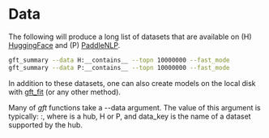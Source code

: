 # Data

The following will produce a long list of datasets that are available on
(H) <a href="https://huggingface.co/datasets">HuggingFace</a> and (P) <a
href="https://github.com/PaddlePaddle/PaddleNLP/tree/develop/paddlenlp/datasets">PaddleNLP</a>.

```sh
gft_summary --data H:__contains__ --topn 10000000 --fast_mode
gft_summary --data P:__contains__ --topn 10000000 --fast_mode
```

In addition to these datasets, one can also create models on the local disk with <a href="../functions/gft_fit.md">gft_fit</a> (or any other method).
<p>
Many of <i>gft</i> functions take a --data argument.  The value of this argument is typically: <data_provider>:<data_key>, where <data_provider> is a hub, H or P, and data_key is the name
of a dataset supported by the hub.




